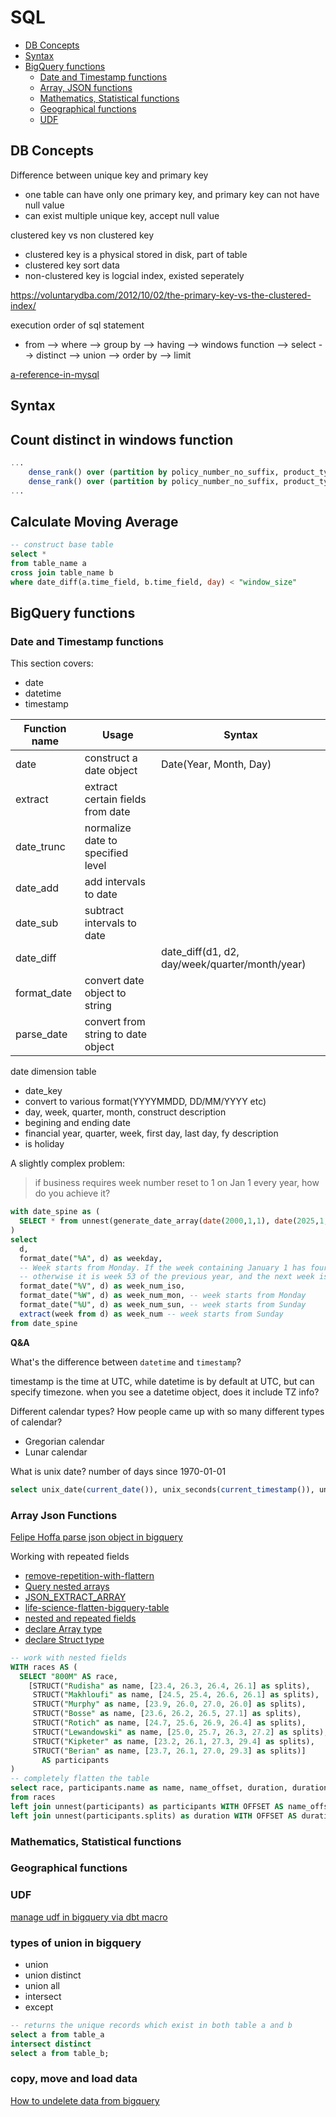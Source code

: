 # SQL

- [DB Concepts](#db-concepts)
- [Syntax](#syntax)
- [BigQuery functions](#bigquery-functions)
    - [Date and Timestamp functions](#date-and-timestamp-functions)
    - [Array, JSON functions](#array-json-functions)
    - [Mathematics, Statistical functions](#mathematics-statistical-functions)
    - [Geographical functions](#geography-functions)
    - [UDF](#udf)

## DB Concepts

Difference between unique key and primary key

- one table can have only one primary key, and primary key can not have null value
- can exist multiple unique key, accept null value

clustered key vs non clustered key

- clustered key is a physical stored in disk, part of table
- clustered key sort data
- non-clustered key is logcial index, existed seperately

https://voluntarydba.com/2012/10/02/the-primary-key-vs-the-clustered-index/


execution order of sql statement

- from --> where --> group by --> having --> windows function --> select --> distinct --> union --> order by --> limit

[a-reference-in-mysql](https://www.eversql.com/sql-order-of-operations-sql-query-order-of-execution/)

## Syntax

## Count distinct in windows function
```sql
...
    dense_rank() over (partition by policy_number_no_suffix, product_type order by policy_number asc) +
	dense_rank() over (partition by policy_number_no_suffix, product_type order by policy_number desc) - 1 as suffix_cnt
...

```

## Calculate Moving Average

```sql
-- construct base table 
select *
from table_name a 
cross join table_name b
where date_diff(a.time_field, b.time_field, day) < "window_size"

```

## BigQuery functions

### Date and Timestamp functions

This section covers:
- date
- datetime
- timestamp

|Function name| Usage| Syntax|
|----|-----|----|
|date | construct a date object | Date(Year, Month, Day)
|extract| extract certain fields from date | 
|date_trunc | normalize date to specified level
|date_add | add intervals to date|
|date_sub | subtract intervals to date
|date_diff | | date_diff(d1, d2, day/week/quarter/month/year)
|format_date| convert date object to string
|parse_date | convert from string to date object


date dimension table 
- date_key
- convert to various format(YYYYMMDD, DD/MM/YYYY etc)
- day, week, quarter, month, construct description
- begining and ending date
- financial year, quarter, week, first day, last day, fy description
- is holiday 

A slightly complex problem:
> if business requires week number reset to 1 on Jan 1 every year, how do you achieve it?

```sql
with date_spine as (
  SELECT * from unnest(generate_date_array(date(2000,1,1), date(2025,1,1),INTERVAL 1 YEAR)) as d
)
select 
  d, 
  format_date("%A", d) as weekday,
  -- Week starts from Monday. If the week containing January 1 has four or more days in the new year, then it is week 1; 
  -- otherwise it is week 53 of the previous year, and the next week is week 1.
  format_date("%V", d) as week_num_iso,
  format_date("%W", d) as week_num_mon, -- week starts from Monday
  format_date("%U", d) as week_num_sun, -- week starts from Sunday
  extract(week from d) as week_num -- week starts from Sunday
from date_spine

```

**Q&A**

What's the difference between `datetime` and `timestamp`?

timestamp is the time at UTC, while datetime is by default at UTC, but can specify timezone.
when you see a datetime object, does it include TZ info?

Different calendar types? How people came up with so many different types of calendar?
- Gregorian calendar
- Lunar calendar

What is unix date? number of days since 1970-01-01

```sql
select unix_date(current_date()), unix_seconds(current_timestamp()), unix_millis(current_timestamp())
```

### Array Json Functions

[Felipe Hoffa parse json object in bigquery](https://stackoverflow.com/a/34890340)

Working with repeated fields

- [remove-repetition-with-flattern](https://cloud.google.com/bigquery/docs/reference/standard-sql/migrating-from-legacy-sql#removing_repetition_with_flatten)
- [Query nested arrays](https://cloud.google.com/bigquery/docs/reference/standard-sql/arrays#querying_nested_arrays)
- [JSON_EXTRACT_ARRAY](https://cloud.google.com/bigquery/docs/reference/standard-sql/json_functions#json_extract_array)
- [life-science-flatten-bigquery-table](https://cloud.google.com/life-sciences/docs/how-tos/flatten-bigquery-table)
- [nested and repeated fields](https://cloud.google.com/bigquery/docs/nested-repeated)
- [declare Array type](https://cloud.google.com/bigquery/docs/reference/standard-sql/data-types#array_type)
- [declare Struct type](https://cloud.google.com/bigquery/docs/reference/standard-sql/data-types#declaring_a_struct_type)

```sql
-- work with nested fields
WITH races AS (
  SELECT "800M" AS race,
    [STRUCT("Rudisha" as name, [23.4, 26.3, 26.4, 26.1] as splits),
     STRUCT("Makhloufi" as name, [24.5, 25.4, 26.6, 26.1] as splits),
     STRUCT("Murphy" as name, [23.9, 26.0, 27.0, 26.0] as splits),
     STRUCT("Bosse" as name, [23.6, 26.2, 26.5, 27.1] as splits),
     STRUCT("Rotich" as name, [24.7, 25.6, 26.9, 26.4] as splits),
     STRUCT("Lewandowski" as name, [25.0, 25.7, 26.3, 27.2] as splits),
     STRUCT("Kipketer" as name, [23.2, 26.1, 27.3, 29.4] as splits),
     STRUCT("Berian" as name, [23.7, 26.1, 27.0, 29.3] as splits)]
       AS participants
)
-- completely flatten the table
select race, participants.name as name, name_offset, duration, duration_offset
from races
left join unnest(participants) as participants WITH OFFSET AS name_offset
left join unnest(participants.splits) as duration WITH OFFSET AS duration_offset 

```

### Mathematics, Statistical functions

### Geographical functions

### UDF

[manage udf in bigquery via dbt macro](https://discourse.getdbt.com/t/using-dbt-to-manage-user-defined-functions/18/10?u=alex_unsw  )

### types of union in bigquery

- union
- union distinct
- union all
- intersect
- except

```sql
-- returns the unique records which exist in both table a and b
select a from table_a
intersect distinct
select a from table_b;


```
### copy, move and load data

[How to undelete data from bigquery](https://stackoverflow.com/questions/27537720/how-can-i-undelete-a-bigquery-table)